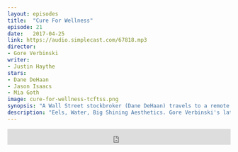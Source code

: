```yaml
---
layout: episodes
title:  "Cure For Wellness"
episode: 21
date:   2017-04-25
link: https://audio.simplecast.com/67818.mp3
director:
- Gore Verbinski
writer:
- Justin Haythe
stars:
- Dane DeHaan
- Jason Isaacs
- Mia Goth
image: cure-for-wellness-tcftss.png
synopsis: "A Wall Street stockbroker (Dane DeHaan) travels to a remote location in the Swiss Alps to retrieve his company's CEO (Harry Groener) from an idyllic but mysterious wellness center. He soon suspects that the miraculous treatments are not what they seem. His sanity is tested when he unravels the spa's terrifying secrets and finds himself diagnosed with the same curious illness that keeps all of the guests there longing for a cure."
description: "Eels, Water, Big Shining Aesthetics. Gore Verbinski's latest venture is messed up, gory and intense. The crew form Lone Ranger flex their muscles at doing a real film. Damian and Josh get amongst it and get uncomfortable discussion the film and it's various themes. "
---
```


<iframe frameborder='0' height='36px' scrolling='no' seamless src='https://simplecast.com/e/67818?style=dark' width='100%'></iframe>
